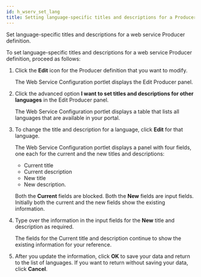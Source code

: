 ```yaml
---
id: h_wserv_set_lang
title: Setting language-specific titles and descriptions for a Producer definition
---
```





Set language-specific titles and descriptions for a web service Producer definition.

To set language-specific titles and descriptions for a web service Producer definition, proceed as follows:

1.  Click the **Edit** icon for the Producer definition that you want to modify.

    The Web Service Configuration portlet displays the Edit Producer panel.

2.  Click the advanced option **I want to set titles and descriptions for other languages** in the Edit Producer panel.

    The Web Service Configuration portlet displays a table that lists all languages that are available in your portal.

3.  To change the title and description for a language, click **Edit** for that language.

    The Web Service Configuration portlet displays a panel with four fields, one each for the current and the new titles and descriptions:

    -   Current title
    -   Current description
    -   New title
    -   New description.
    
    Both the **Current** fields are blocked. Both the **New** fields are input fields. Initially both the current and the new fields show the existing information.

4.  Type over the information in the input fields for the **New** title and description as required.

    The fields for the Current title and description continue to show the existing information for your reference.

5.  After you update the information, click **OK** to save your data and return to the list of languages. If you want to return without saving your data, click **Cancel**.


